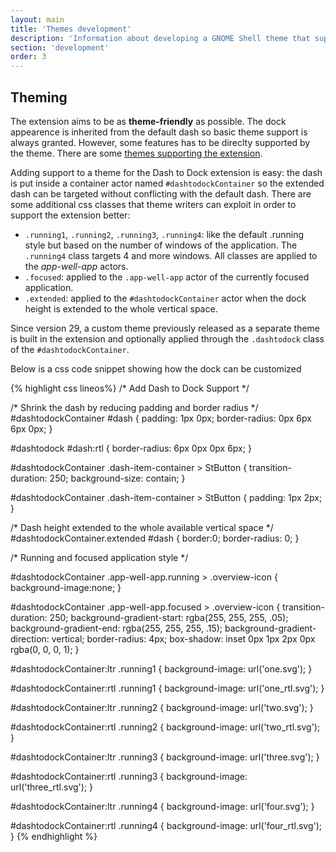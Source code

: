 ```yaml
---
layout: main
title: 'Themes development'
description: 'Information about developing a GNOME Shell theme that supports Dash to Dock extension.'
section: 'development'
order: 3
---
```



## Theming
The extension aims to be as **theme-friendly** as possible. The dock appearence is inherited from the default dash so basic theme support is always granted. However, some features has to be direclty supported by the theme. There are some [themes supporting the extension](./themes.html).

Adding support to a theme for the Dash to Dock extension is easy: the dash is put inside a container actor named <code>#dashtodockContainer</code> so the extended dash can be targeted without conflicting with the default dash. There are some additional css classes that theme writers can exploit in order to support the extension better:

 * `.running1`, <code>.running2</code>, <code>.running3</code>, <code>.running4</code>: like the default .running style but based on the number of windows of the application. The <code>.running4</code> class targets 4 and more windows. All classes are applied to the *app-well-app* actors.
 * `.focused`: applied to the <code>.app-well-app</code> actor of the currently focused application.
 * `.extended`: applied to the <code>#dashtodockContainer</code> actor when the dock height is extended to the whole vertical space.

Since version 29, a custom theme previously released as a separate theme is built in the extension and optionally applied through the <code>.dashtodock</code> class of the <code>#dashtodockContainer</code>.

Below is a css code snippet showing how the dock can be customized

{% highlight css lineos%}
/* Add Dash to Dock Support */

/* Shrink the dash by reducing padding and border radius */
#dashtodockContainer #dash {
    padding: 1px 0px;
    border-radius: 0px 6px 6px 0px;
}

#dashtodock #dash:rtl {
    border-radius: 6px 0px 0px 6px;
}

#dashtodockContainer .dash-item-container > StButton {
    transition-duration: 250;
    background-size: contain;
}

#dashtodockContainer .dash-item-container > StButton {
   padding: 1px 2px;
}

/* Dash height extended to the whole available vertical space */
#dashtodockContainer.extended #dash {
    border:0;
    border-radius: 0;
}

/* Running and focused application style */

#dashtodockContainer .app-well-app.running > .overview-icon {
background-image:none;
}

#dashtodockContainer .app-well-app.focused > .overview-icon {
    transition-duration: 250;
    background-gradient-start: rgba(255, 255, 255, .05);
    background-gradient-end: rgba(255, 255, 255, .15);
    background-gradient-direction: vertical;
    border-radius: 4px;
    box-shadow: inset 0px 1px 2px 0px rgba(0, 0, 0, 1);
}

#dashtodockContainer:ltr .running1 {
    background-image: url('one.svg');
}

#dashtodockContainer:rtl .running1 {
    background-image: url('one_rtl.svg');
}

#dashtodockContainer:ltr .running2 {
    background-image: url('two.svg');
}

#dashtodockContainer:rtl .running2 {
    background-image: url('two_rtl.svg');
}

#dashtodockContainer:ltr .running3 {
   background-image: url('three.svg');
}

#dashtodockContainer:rtl .running3 {
    background-image: url('three_rtl.svg');
}

#dashtodockContainer:ltr .running4 {
    background-image: url('four.svg');
}

#dashtodockContainer:rtl .running4 {
    background-image: url('four_rtl.svg');
}
{% endhighlight  %}


